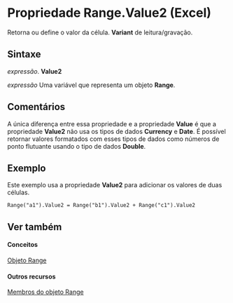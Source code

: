 
# Propriedade Range.Value2 (Excel)

Retorna ou define o valor da célula.  **Variant** de leitura/gravação.


## Sintaxe

 _expressão_. **Value2**

 _expressão_ Uma variável que representa um objeto **Range**.


## Comentários

A única diferença entre essa propriedade e a propriedade  **Value** é que a propriedade **Value2** não usa os tipos de dados **Currency** e **Date**. É possível retornar valores formatados com esses tipos de dados como números de ponto flutuante usando o tipo de dados **Double**.


## Exemplo

Este exemplo usa a propriedade  **Value2** para adicionar os valores de duas células.


```
Range("a1").Value2 = Range("b1").Value2 + Range("c1").Value2
```


## Ver também


#### Conceitos


[Objeto Range](b8207778-0dcc-4570-1234-f130532cc8cd.md)
#### Outros recursos


[Membros do objeto Range](4336bf81-1e63-7e44-1792-baf366a027a7.md)